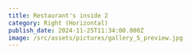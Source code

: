 ```yaml
---
title: Restaurant's inside 2
category: Right (Horizontal)
publish_date: 2024-11-25T11:34:00.000Z
image: /src/assets/pictures/gallery_5_preview.jpg
---
```

